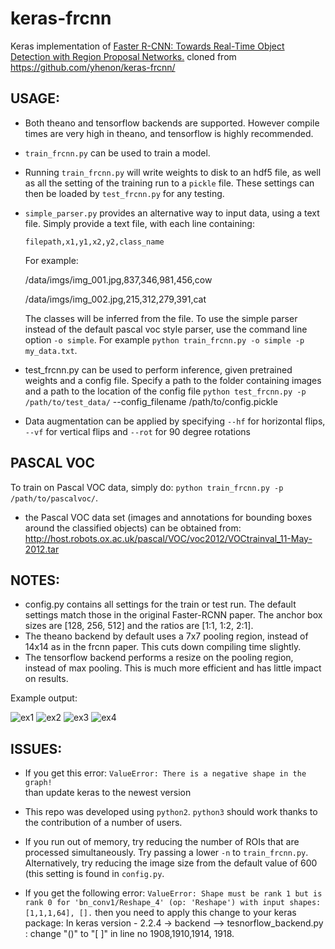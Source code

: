 # keras-frcnn
Keras implementation of [Faster R-CNN: Towards Real-Time Object Detection with Region Proposal Networks.](https://arxiv.org/pdf/1506.01497.pdf)
cloned from https://github.com/yhenon/keras-frcnn/



## USAGE:
* Both theano and tensorflow backends are supported. However compile times are very high in theano, and tensorflow is highly recommended.
* `train_frcnn.py` can be used to train a model.
* Running `train_frcnn.py` will write weights to disk to an hdf5 file, as well as all the setting of the training run to a `pickle` file. These settings can then be loaded by `test_frcnn.py` for any testing.
* `simple_parser.py` provides an alternative way to input data, using a text file. Simply provide a text file, with each
line containing:

    `filepath,x1,y1,x2,y2,class_name`

    For example:

    /data/imgs/img_001.jpg,837,346,981,456,cow
    
    /data/imgs/img_002.jpg,215,312,279,391,cat

    The classes will be inferred from the file. To use the simple parser instead of the default pascal voc style parser,
    use the command line option `-o simple`. For example `python train_frcnn.py -o simple -p my_data.txt`.



* test_frcnn.py can be used to perform inference, given pretrained weights and a config file. Specify a path to the folder containing
images and a path to the location of the config file
    `python test_frcnn.py -p /path/to/test_data/` --config_filename /path/to/config.pickle
- Data augmentation can be applied by specifying `--hf` for horizontal flips, `--vf` for vertical flips and `--rot` for 90 degree rotations
 

## PASCAL VOC
To train on Pascal VOC data, simply do:
`python train_frcnn.py -p /path/to/pascalvoc/`. 


- the Pascal VOC data set (images and annotations for bounding boxes around the classified objects) can be obtained from: http://host.robots.ox.ac.uk/pascal/VOC/voc2012/VOCtrainval_11-May-2012.tar



## NOTES:
- config.py contains all settings for the train or test run. The default settings match those in the original Faster-RCNN
paper. The anchor box sizes are [128, 256, 512] and the ratios are [1:1, 1:2, 2:1].
- The theano backend by default uses a 7x7 pooling region, instead of 14x14 as in the frcnn paper. This cuts down compiling time slightly.
- The tensorflow backend performs a resize on the pooling region, instead of max pooling. This is much more efficient and has little impact on results.


Example output:

![ex1](http://i.imgur.com/7Lmb2RC.png)
![ex2](http://i.imgur.com/h58kCIV.png)
![ex3](http://i.imgur.com/EbvGBaG.png)
![ex4](http://i.imgur.com/i5UAgLb.png)

## ISSUES:

- If you get this error:
`ValueError: There is a negative shape in the graph!`    
    than update keras to the newest version

- This repo was developed using `python2`. `python3` should work thanks to the contribution of a number of users.

- If you run out of memory, try reducing the number of ROIs that are processed simultaneously. Try passing a lower `-n` to `train_frcnn.py`. Alternatively, try reducing the image size from the default value of 600 (this setting is found in `config.py`.
- If you get the following error:
`ValueError: Shape must be rank 1 but is rank 0 for 'bn_conv1/Reshape_4' (op: 'Reshape') with input shapes: [1,1,1,64], [].`
    then you need to apply this change to your keras package: 
    In keras version - 2.2.4 -> backend --> tesnorflow_backend.py : change "()" to "[ ]" in line no 1908,1910,1914, 1918.
